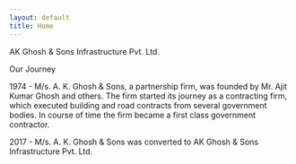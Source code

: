 ```yaml
---
layout: default
title: Home
---
```


AK Ghosh & Sons Infrastructure Pvt. Ltd.

Our Journey

1974 - M/s. A. K. Ghosh & Sons, a partnership firm, was founded by Mr. Ajit Kumar Ghosh and others. 
The firm started its journey as a contracting firm, which executed building and road contracts from several 
government bodies. In course of time the firm became a first class government contractor.

2017 - M/s. A. K. Ghosh & Sons was converted to AK Ghosh & Sons Infrastructure Pvt. Ltd.